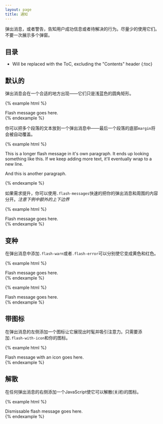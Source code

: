 ```yaml
---
layout: page
title: 通知
---
```


弹出消息，或者警告，告知用户成功信息或者待解决的行为。尽量少的使用它们。不要一次展示多个弹窗。

## 目录

* Will be replaced with the ToC, excluding the "Contents" header
{:toc}

## 默认的

弹出消息会在一个合适的地方出现——它们只是浅蓝色的圆角矩形。

{% example html %}
<div class="flash">
  Flash message goes here.
</div>
{% endexample %}

你可以把多个段落的文本放到一个弹出消息中——最后一个段落的底部`margin`将会被自动覆盖。

{% example html %}
<div class="flash">
  <p>This is a longer flash message in it's own paragraph. It ends up looking something like this. If we keep adding more text, it'll eventually wrap to a new line.</p>
  <p>And this is another paragraph.</p>
</div>
{% endexample %}

如果需求提升，你可以使用`.flash-messages`快速的把你的弹出消息和周围的内容分开。*注意下例中额外的上下边界*

{% example html %}
<div class="flash-messages">
  <div class="flash">
    Flash message goes here.
  </div>
</div>
{% endexample %}

## 变种

在弹出消息中添加`.flash-warn`或者`.flash-error`可以分别使它变成黄色和红色。

{% example html %}
<div class="flash flash-warn">
  Flash message goes here.
</div>
{% endexample %}

{% example html %}
<div class="flash flash-error">
  Flash message goes here.
</div>
{% endexample %}

## 带图标

在弹出消息的左侧添加一个图标让它展现出时髦并吸引注意力。只需要添加`.flash-with-icon`和你的图标。

{% example html %}
<div class="flash flash-with-icon">
  <span class="octicon octicon-alert"></span>
  Flash message with an icon goes here.
</div>
{% endexample %}

## 解散

在任何弹出消息的右侧添加一个JavaScript使它可以解散(关闭)的图标。

{% example html %}
<div class="flash">
  <span class="octicon octicon-x flash-close js-flash-close"></span>
  Dismissable flash message goes here.
</div>
{% endexample %}
